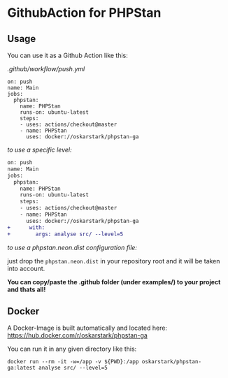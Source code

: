# GithubAction for PHPStan

## Usage

You can use it as a Github Action like this:

_.github/workflow/push.yml_
```
on: push
name: Main
jobs:
  phpstan:
    name: PHPStan
    runs-on: ubuntu-latest
    steps:
    - uses: actions/checkout@master
    - name: PHPStan
      uses: docker://oskarstark/phpstan-ga
```

_to use a specific level:_
```diff
on: push
name: Main
jobs:
  phpstan:
    name: PHPStan
    runs-on: ubuntu-latest
    steps:
    - uses: actions/checkout@master
    - name: PHPStan
      uses: docker://oskarstark/phpstan-ga
+      with:
+        args: analyse src/ --level=5
```

_to use a phpstan.neon.dist configuration file:_

just drop the `phpstan.neon.dist` in your repository root and it will be taken into account.


**You can copy/paste the .github folder (under examples/) to your project and thats all!**

## Docker

A Docker-Image is built automatically and located here:
https://hub.docker.com/r/oskarstark/phpstan-ga

You can run it in any given directory like this:

`docker run --rm -it -w=/app -v ${PWD}:/app oskarstark/phpstan-ga:latest analyse src/ --level=5`

